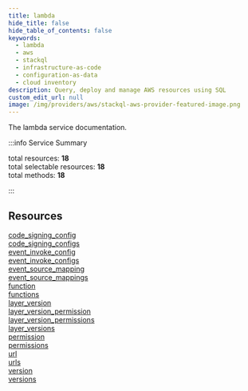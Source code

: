 ```yaml
---
title: lambda
hide_title: false
hide_table_of_contents: false
keywords:
  - lambda
  - aws
  - stackql
  - infrastructure-as-code
  - configuration-as-data
  - cloud inventory
description: Query, deploy and manage AWS resources using SQL
custom_edit_url: null
image: /img/providers/aws/stackql-aws-provider-featured-image.png
---
```


The lambda service documentation.

:::info Service Summary

<div class="row">
<div class="providerDocColumn">
<span>total resources:&nbsp;<b>18</b></span><br />
<span>total selectable resources:&nbsp;<b>18</b></span><br />
<span>total methods:&nbsp;<b>18</b></span><br />
</div>
</div>

:::

## Resources
<div class="row">
<div class="providerDocColumn">
<a href="/providers/awscc/lambda/code_signing_config/">code_signing_config</a><br />
<a href="/providers/awscc/lambda/code_signing_configs/">code_signing_configs</a><br />
<a href="/providers/awscc/lambda/event_invoke_config/">event_invoke_config</a><br />
<a href="/providers/awscc/lambda/event_invoke_configs/">event_invoke_configs</a><br />
<a href="/providers/awscc/lambda/event_source_mapping/">event_source_mapping</a><br />
<a href="/providers/awscc/lambda/event_source_mappings/">event_source_mappings</a><br />
<a href="/providers/awscc/lambda/function/">function</a><br />
<a href="/providers/awscc/lambda/functions/">functions</a><br />
<a href="/providers/awscc/lambda/layer_version/">layer_version</a>
</div>
<div class="providerDocColumn">
<a href="/providers/awscc/lambda/layer_version_permission/">layer_version_permission</a><br />
<a href="/providers/awscc/lambda/layer_version_permissions/">layer_version_permissions</a><br />
<a href="/providers/awscc/lambda/layer_versions/">layer_versions</a><br />
<a href="/providers/awscc/lambda/permission/">permission</a><br />
<a href="/providers/awscc/lambda/permissions/">permissions</a><br />
<a href="/providers/awscc/lambda/url/">url</a><br />
<a href="/providers/awscc/lambda/urls/">urls</a><br />
<a href="/providers/awscc/lambda/version/">version</a><br />
<a href="/providers/awscc/lambda/versions/">versions</a>
</div>
</div>